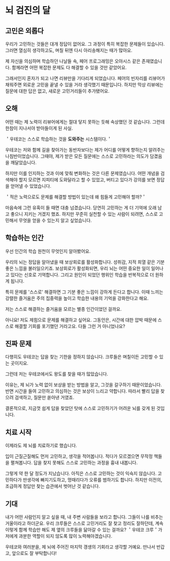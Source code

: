 # 뇌 검진의 달

## 고민은 외롭다

우리가 고민하는 것들은 대개 정답이 없어요.
그 과정이 특히 복잡한 문제들이 있습니다.
그러면 열심히 생각하고도, 며칠 뒤엔 다시 아리송해지는 때가 많아요.

제 자신을 의심하며 학습하던 나날들 속,
페어 프로그래밍은 오아시스 같은 존재였습니다.
함께라면 어떤 복잡한 문제도 다 해결할 수 있을 것만 같았어요.

그래서인지 혼자가 되고 나면 리뷰만을 기다리게 되었습니다.
페어의 빈자리를 리뷰어가 채워주면
외로운 고민을 끝낼 수 있을 거라 생각했기 때문입니다.
하지만 막상 리뷰에는 질문에 대한 답은 없고, 새로운 고민거리들이 추가됐어요.

## 오해

어떤 때는 제 노력이 리뷰어에게는 절대 닿지 못하는 듯해 속상했던 것 같습니다.
그런데 한참이 지나서야 받아들이게 된 사실.

＇우테코는 스스로 학습하는 것을 **도와주는** 시스템이다.＇

우테코는 저와 함께 길을 찾아가는 동반자보다는 제가 어디를 어떻게 향하는지 알려주는 나침반이었습니다.
그때야, 제가 받은 모든 질문에는 스스로 고민하라는 의도가 담겼음을 깨달았습니다.

하지만 이를 인지하는 것과 이에 맞춰 변화하는 것은 다른 문제였습니다.
어떤 개념을 검색해야 할지 모르면 지피티에 도와달라고 할 수 있었고, 버티고 있다가 강의를 보면 정답을 얻어낼 수 있었습니다.

＇적은 노력으로도 문제를 해결할 방법이 있는데 왜 힘들게 고민해야 할까?＇

마음속에 그런 유혹이 들 때면 대충 넘겼습니다.
당연히 고민하는 게 더 기억에 오래 남고 좋으니 지키는 거겠지 했죠.
하지만 꾸준히 실천할 수 있는 사람이 되려면,
스스로 고민해서 무엇을 얻을 수 있는지 알고 싶었습니다.

## 학습하는 인간

우선 인간의 학습 원천이 무엇인지 알아봤어요.

우리의 뇌는 정답을 알아냈을 때 보상회로를 활성화합니다.
성취감, 지적 희열 같은 기분 좋은 느낌을 불러일으키죠.
보상회로가 활성화되면, 우리 뇌는 어떤 중요한 일이 일어나고 있다는 신호로 기억합니다.
그리고 원인이 되었던 행위인 학습을 반복적으로 더 원하게 됩니다.

특히 문제를 '스스로' 해결하면 그 기분 좋은 느낌이 강하게 든다고 합니다.
이때 느끼는 강렬한 즐거움은 주의 집중력을 높이고 학습한 내용의 기억을 강화한다고 해요.

저는 스스로 해결하는 즐거움을 모르는 별종 인간이었던 걸까요.

아니요! 저도 제힘으로 문제를 해결하고 싶어요.
그동안은, 시간에 대한 압박 때문에 스스로 해결할 기회를 포기했던 거라고요. 다들 그런 거 아니었나요?


## 진짜 문제

다행히도 우테코는 답을 찾는 기한을 정하지 않습니다.
크루들은 며칠이든 고민할 수 있는 곳이지요.

그런데 저는 우테코에서도 왕도를 찾을 때가 많았습니다.

이유는, 제 뇌가 노력 없이 보상을 받는 방법을 알고, 그것을 갈구하기 때문이었습니다.
반면 시간을 들여 고민하고 의심하는 것은 보상이 느리고 약합니다.
따라서 빨리 답을 찾으려 검색하고, 질문만 쏟아낸 거였죠.

결론적으로, 지금껏 쉽게 답을 찾았던 탓에 스스로 고민하기가 어려운 뇌를 갖게 된 것입니다.

## 치료 시작

이제라도 제 뇌를 치료하기로 했습니다.

입이 근질근질해도 먼저 고민하고, 생각을 적어봅니다.
적다가 모르겠으면 무작정 책들을 펼쳐봅니다.
답을 찾지 못해도 스스로 고민하는 과정을 흉내 내봅니다.

그렇게 약 한 달 정도가 지났습니다. 아직은 스스로 고민하는 것이 익숙지 않습니다.
고민하다가 딴생각에 빠지기도하고, 멍때리다가 오류를 범하기도 합니다.
하지만 이전의, 조급하게 정답만 찾는 습관에서 벗어난 것 같습니다.

## 기대

내가 어떤 사람인지 알고 싶을 때, 내 주변 사람들을 보라고 합니다.
그들이 나를 비추는 거울이라고 하더군요.
우리 크루들은 스스로 고민거리도 잘 찾고 정리도 잘하던데,
계속 이렇게 함께 학습만 해도 제 옆의 크루들을 닮아갈 수 있는 걸까요?
＇우테코 크루＇가 저에게 과분한 역할이 되지 않도록 많이 노력해야겠습니다.

우테코와 여러분을, 제 뇌에 주어진 마지막 갱생의 기회라고 생각할 거예요.
만나서 반갑고, 앞으로도 잘 부탁합니다!